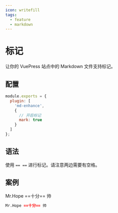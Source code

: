```yaml
---
icon: writefill
tags:
  - feature
  - markdown
---
```


# 标记

让你的 VuePress 站点中的 Markdown 文件支持标记。

## 配置

```js {6}
module.exports = {
  plugin: [
    'md-enhance',
    {
      // 开启标记
      mark: true
    }
  ]
};
```

## 语法

使用 `== ==` 进行标记。请注意两边需要有空格。

## 案例

Mr.Hope ==十分== 帅

```md
Mr.Hope ==十分== 帅
```
